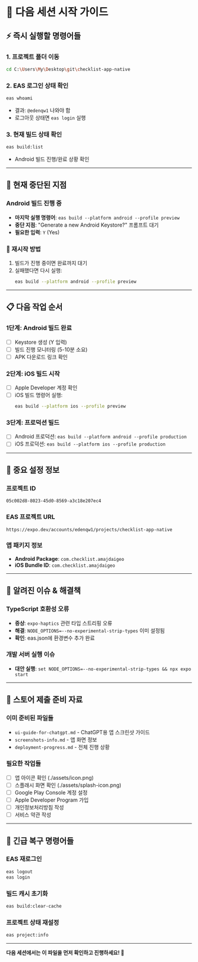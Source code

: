 # 🚀 다음 세션 시작 가이드

## ⚡ 즉시 실행할 명령어들

### 1. 프로젝트 폴더 이동
```bash
cd C:\Users\My\Desktop\git\checklist-app-native
```

### 2. EAS 로그인 상태 확인
```bash
eas whoami
```
- 결과: `@edenqw1` 나와야 함
- 로그아웃 상태면 `eas login` 실행

### 3. 현재 빌드 상태 확인
```bash
eas build:list
```
- Android 빌드 진행/완료 상황 확인

---

## 🎯 현재 중단된 지점

### Android 빌드 진행 중
- **마지막 실행 명령어**: `eas build --platform android --profile preview`
- **중단 지점**: "Generate a new Android Keystore?" 프롬프트 대기
- **필요한 입력**: `Y` (Yes)

### 🔄 재시작 방법
1. 빌드가 진행 중이면 완료까지 대기
2. 실패했다면 다시 실행:
   ```bash
   eas build --platform android --profile preview
   ```

---

## 📋 다음 작업 순서

### 1단계: Android 빌드 완료
- [ ] Keystore 생성 (Y 입력)
- [ ] 빌드 진행 모니터링 (5-10분 소요)
- [ ] APK 다운로드 링크 확인

### 2단계: iOS 빌드 시작
- [ ] Apple Developer 계정 확인
- [ ] iOS 빌드 명령어 실행:
   ```bash
   eas build --platform ios --profile preview
   ```

### 3단계: 프로덕션 빌드
- [ ] Android 프로덕션: `eas build --platform android --profile production`
- [ ] iOS 프로덕션: `eas build --platform ios --profile production`

---

## 🔧 중요 설정 정보

### 프로젝트 ID
```
05c002d8-8023-45d0-8569-a3c18e207ec4
```

### EAS 프로젝트 URL
```
https://expo.dev/accounts/edenqw1/projects/checklist-app-native
```

### 앱 패키지 정보
- **Android Package**: `com.checklist.amajdaigeo`
- **iOS Bundle ID**: `com.checklist.amajdaigeo`

---

## 🐛 알려진 이슈 & 해결책

### TypeScript 호환성 오류
- **증상**: `expo-haptics` 관련 타입 스트리핑 오류
- **해결**: `NODE_OPTIONS=--no-experimental-strip-types` 이미 설정됨
- **확인**: eas.json에 환경변수 추가 완료

### 개발 서버 실행 이슈
- **대안 실행**: `set NODE_OPTIONS=--no-experimental-strip-types && npx expo start`

---

## 📱 스토어 제출 준비 자료

### 이미 준비된 파일들
- `ui-guide-for-chatgpt.md` - ChatGPT용 앱 스크린샷 가이드
- `screenshots-info.md` - 앱 화면 정보
- `deployment-progress.md` - 전체 진행 상황

### 필요한 작업들
- [ ] 앱 아이콘 확인 (./assets/icon.png)
- [ ] 스플래시 화면 확인 (./assets/splash-icon.png)
- [ ] Google Play Console 계정 설정
- [ ] Apple Developer Program 가입
- [ ] 개인정보처리방침 작성
- [ ] 서비스 약관 작성

---

## 🚨 긴급 복구 명령어들

### EAS 재로그인
```bash
eas logout
eas login
```

### 빌드 캐시 초기화
```bash
eas build:clear-cache
```

### 프로젝트 상태 재설정
```bash
eas project:info
```

---

**다음 세션에서는 이 파일을 먼저 확인하고 진행하세요! 🎯**